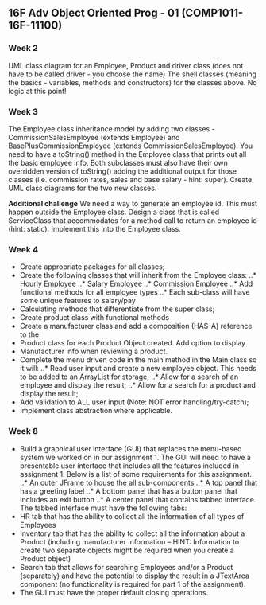 ## 16F Adv Object Oriented Prog - 01 (COMP1011-16F-11100) 

### Week 2

UML class diagram for an Employee, Product and driver class (does not have to be called driver - you choose the name)
The shell classes (meaning the basics - variables, methods and constructors) for the classes above. No logic at this point!

### Week 3

The Employee class inheritance model by adding two classes - CommissionSalesEmployee  (extends Employee) and BasePlusCommissionEmployee (extends CommissionSalesEmployee). You need to have a toString() method in the Employee class that prints out all the basic employee info. Both subclasses must also have their own overridden version of toString() adding the additional output for those classes (i.e. commission rates, sales and base salary - hint: super). Create UML class diagrams for the two new classes. 

**Additional challenge** We need a way to generate an employee id. This must happen outside the Employee class. Design a class that is called ServiceClass that accommodates for a method call to return an employee id (hint: static). Implement this into the Employee class. 

### Week 4

* Create appropriate packages for all classes;
* Create the following classes that will inherit from the Employee class:
..* Hourly Employee
..* Salary Employee
..* Commission Employee
..* Add functional methods for all employee types
..* Each sub-class will have some unique features to salary/pay
* Calculating methods that differentiate from the super class;
* Create product class with functional methods
* Create a manufacturer class and add a composition (HAS-A) reference to the
* Product class for each Product Object created. Add option to display
* Manufacturer info when reviewing a product.
* Complete the menu driven code in the main method in the Main class so it
will:
..* Read user input and create a new employee object. This needs to be
added to an ArrayList for storage;
..* Allow for a search of an employee and display the result;
..* Allow for a search for a product and display the result;
* Add validation to ALL user input (Note: NOT error handling/try-catch);
* Implement class abstraction where applicable.

### Week 8

* Build a graphical user interface (GUI) that replaces the menu-based system we worked
on in our assignment 1. The GUI will need to have a presentable user interface that
includes all the features included in assignment 1. Below is a list of some requirements
for this assignment.
..* An outer JFrame to house the all sub-components
..* A top panel that has a greeting label
..* A bottom panel that has a button panel that includes an exit button
..* A center panel that contains tabbed interface. The tabbed interface must have the
following tabs:
* HR tab that has the ability to collect all the information of all types of
Employees
* Inventory tab that has the ability to collect all the information about a
Product (including manufacturer information – HINT: Information to create
two separate objects might be required when you create a Product object)
* Search tab that allows for searching Employees and/or a Product
(separately) and have the potential to display the result in a JTextArea
component (no functionality is required for part 1 of the assignment).
* The GUI must have the proper default closing operations.
